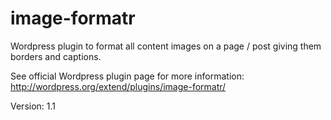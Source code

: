 image-formatr
=============

Wordpress plugin to format all content images on a page / post giving them
borders and captions.

See official Wordpress plugin page for more information:
http://wordpress.org/extend/plugins/image-formatr/

Version: 1.1
